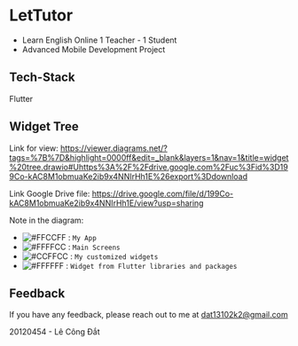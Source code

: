 # LetTutor

- Learn English Online 1 Teacher - 1 Student
- Advanced Mobile Development Project

## Tech-Stack

Flutter

## Widget Tree

Link for view: https://viewer.diagrams.net/?tags=%7B%7D&highlight=0000ff&edit=_blank&layers=1&nav=1&title=widget%20tree.drawio#Uhttps%3A%2F%2Fdrive.google.com%2Fuc%3Fid%3D199Co-kAC8M1obmuaKe2ib9x4NNIrHh1E%26export%3Ddownload

Link Google Drive file: https://drive.google.com/file/d/199Co-kAC8M1obmuaKe2ib9x4NNIrHh1E/view?usp=sharing

Note in the diagram:
- ![#FFCCFF](https://placehold.co/15x15/FFCCFF/FFCCFF.png) : ```My App```
- ![#FFFFCC](https://placehold.co/15x15/FFFFCC/FFFFCC.png) : ```Main Screens```
- ![#CCFFCC](https://placehold.co/15x15/CCFFCC/CCFFCC.png) : ```My customized widgets```
- ![#FFFFFF](https://placehold.co/15x15/FFFFFF/FFFFFF.png) : ```Widget from Flutter libraries and packages```

## Feedback
If you have any feedback, please reach out to me at dat13102k2@gmail.com

20120454 - Lê Công Đắt
